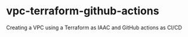 # vpc-terraform-github-actions
Creating a VPC using a Terraform as IAAC and GitHub actions as CI/CD
